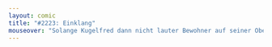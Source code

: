 ```yaml
---
layout: comic
title: "#2223: Einklang"
mouseover: "Solange Kugelfred dann nicht lauter Bewohner auf seiner Oberfläche hat..."
---
```

